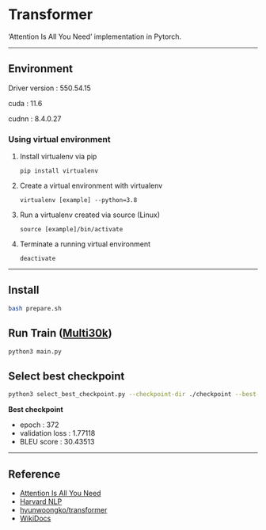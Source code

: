# Transformer

‘Attention Is All You Need’ implementation in Pytorch.

---

## Environment

Driver version : 550.54.15

cuda : 11.6

cudnn : 8.4.0.27

### Using virtual environment

1. Install virtualenv via pip
    
    `pip install virtualenv`
    
2. Create a virtual environment with virtualenv
    
    `virtualenv [example] --python=3.8`
    
3. Run a virtualenv created via source (Linux)
    
    `source [example]/bin/activate`
    
4. Terminate a running virtual environment
    
    `deactivate`
    

---

## Install

```bash
bash prepare.sh
```

## Run Train ([Multi30k](https://github.com/multi30k/dataset))

```bash
python3 main.py
```

## **Select best checkpoint**

```bash
python3 select_best_checkpoint.py --checkpoint-dir ./checkpoint --best-model-path ./best_model.pt
```

**Best checkpoint**

- epoch : 372
- validation loss : 1.77118
- BLEU score : 30.43513

---

## Reference

- [Attention Is All You Need](https://arxiv.org/pdf/1706.03762.pdf)
- [Harvard NLP](http://nlp.seas.harvard.edu/2018/04/03/attention.html)
- [hyunwoongko/transformer](https://github.com/hyunwoongko/transformer)
- [WikiDocs](https://wikidocs.net/31379)
